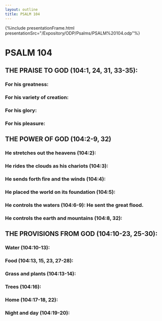 ```yaml
---
layout: outline
title: PSALM 104
---
```

{%include presentationFrame.html presentationSrc="/Expository/ODP/Psalms/PSALM%20104.odp"%}

# PSALM 104 
## THE PRAISE TO GOD (104:1, 24, 31, 33-35): 
###  For his greatness: 
###  For his variety of creation: 
###  For his glory: 
###  For his pleasure: 
## THE POWER OF GOD (104:2-9, 32) 
###  He stretches out the heavens (104:2): 
###  He rides the clouds as his chariots (104:3): 
###  He sends forth fire and the winds (104:4): 
###  He placed the world on its foundation (104:5): 
###  He controls the waters (104:6-9): He sent the great flood. 
###  He controls the earth and mountains (104:8, 32): 
## THE PROVISIONS FROM GOD (104:10-23, 25-30): 
###  Water (104:10-13): 
###  Food (104:13, 15, 23, 27-28): 
###  Grass and plants (104:13-14): 
###  Trees (104:16): 
###  Home (104:17-18, 22): 
###  Night and day (104:19-20): 
